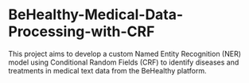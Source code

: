 # BeHealthy-Medical-Data-Processing-with-CRF
This project aims to develop a custom Named Entity Recognition (NER) model using Conditional Random Fields (CRF) to identify diseases and treatments in medical text data from the BeHealthy platform.
